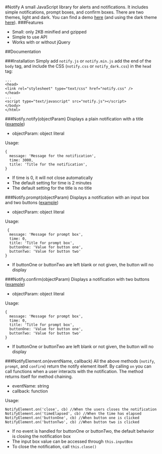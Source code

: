 #Notify
A small JavaScript library for alerts and notifications. It includes simple notifications, prompt boxes, and confirm boxes. There are two themes, light and dark. You can find a demo [here](http://jsbin.com/xerumomalo/1/edit?html,output) (and using the dark theme [here](http://jsbin.com/xaqizevago/1/edit?html,output)).
###Features

 - Small: only 2KB minified and gzipped
 - Simple to use API
 - Works with or without jQuery

##Documentation

###Installation
Simply add `notify.js` or `notify.min.js` add the end of the `body` tag, and include the CSS	(`notify.css` or `notify_dark.css`) in the `head` tag:

    ...
    <head>
    <link rel="stylesheet" type="text/css" href="notify.css" />
    </head>
    ...
    <script type="text/javascript" src="notify.js"></script>
    </body>
    </html>

###Notify.notify(objectParam)
Displays a plain notification with a title ([example](http://jsbin.com/tapoxicebo/1/edit?html,output))

 - objectParam: object literal

Usage:

    {
      message: 'Message for the notification',
      time: 3000,
      title: 'Title for the notification',
    }
   

 - If time is 0, it will not close automatically
 - The default setting for time is 2 minutes
 - The default setting for the title is no title
    
###Notify.prompt(objectParam)
Displays a notification with an input box and two buttons ([example](http://jsbin.com/xolehadano/1/edit?html,output))

 - objectParam: object literal
 
Usage:

     {
      message: 'Message for prompt box',
      time: 0,
      title: 'Title for prompt box',
      buttonOne: 'Value for button one',
      buttonTwo: 'Value for button two'
    }
    

   - If buttonOne or buttonTwo are left blank or not given, the button will no display

###Notify.confirm(objectParam)
Displays a notification with two buttons ([example](http://jsbin.com/dupikahari/2/))

 - objectParam: object literal
 
Usage: 

    {
      message: 'Message for prompt box',
      time: 0,
      title: 'Title for prompt box',
      buttonOne: 'Value for button one',
      buttonTwo: 'Value for button two'
    }
    

   - If buttonOne or buttonTwo are left blank or not given, the button will no display

###NotifyElement.on(eventName, callback)
All the above methods (`notify`, `prompt`, and `confirm`) return the notify element itself. By calling `on` you can call functions when a user interacts with the notification. The method returns itself for method chaining.

 - eventName: string
 - callback: function

Usage:

    NotifyElement.on('close', cb) //When the users closes the notification
    NotifyElement.on('timeElapsed', cb) //When the time has elapsed
    NotifyElement.on('buttonOne', cb) //When button one is clicked
    NotifyElement.on('buttonTwo', cb) //When button two is clicked
    

   - If no event is handled for buttonOne or buttonTwo, the default behavior is closing the notification box
   - The input box value can be accessed through `this.inputBox`
   - To close the notification, call `this.close()`

    
